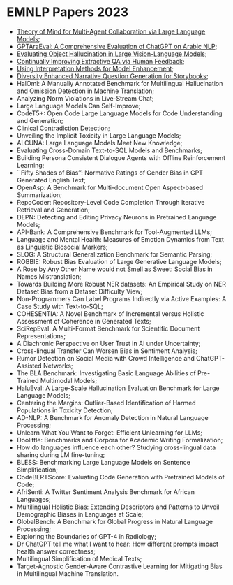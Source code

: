 # EMNLP Papers 2023

- [Theory of Mind for Multi-Agent Collaboration via Large Language Models](Theory-of-Mind.pdf);
- [GPTAraEval: A Comprehensive Evaluation of ChatGPT on Arabic NLP](GPTAraEval.pdf);
- [Evaluating Object Hallucination in Large Vision-Language Models](Object-Hallucination.pdf);
- [Continually Improving Extractive QA via Human Feedback](Improving-Extractive-QA.pdf);
- [Using Interpretation Methods for Model Enhancement](Interpretation-Methods.pdf);
- [Diversity Enhanced Narrative Question Generation for Storybooks](Storybooks.pdf);
- HalOmi: A Manually Annotated Benchmark for Multilingual Hallucination and Omission Detection in Machine Translation;
- Analyzing Norm Violations in Live-Stream Chat;
- Large Language Models Can Self-Improve;
- CodeT5+: Open Code Large Language Models for Code Understanding and Generation;
- Clinical Contradiction Detection;
- Unveiling the Implicit Toxicity in Large Language Models;
- ALCUNA: Large Language Models Meet New Knowledge;
- Evaluating Cross-Domain Text-to-SQL Models and Benchmarks;
- Building Persona Consistent Dialogue Agents with Offline Reinforcement Learning;
- ``Fifty Shades of Bias’’: Normative Ratings of Gender Bias in GPT Generated English Text;
- OpenAsp: A Benchmark for Multi-document Open Aspect-based Summarization;
- RepoCoder: Repository-Level Code Completion Through Iterative Retrieval and Generation;
- DEPN: Detecting and Editing Privacy Neurons in Pretrained Language Models;
- API-Bank: A Comprehensive Benchmark for Tool-Augmented LLMs;
- Language and Mental Health: Measures of Emotion Dynamics from Text as Linguistic Biosocial Markers;
- SLOG: A Structural Generalization Benchmark for Semantic Parsing;
- ROBBIE: Robust Bias Evaluation of Large Generative Language Models;
- A Rose by Any Other Name would not Smell as Sweet: Social Bias in Names Mistranslation;
- Towards Building More Robust NER datasets: An Empirical Study on NER Dataset Bias from a Dataset Difficulty View;
- Non-Programmers Can Label Programs Indirectly via Active Examples: A Case Study with Text-to-SQL;
- COHESENTIA: A Novel Benchmark of Incremental versus Holistic Assessment of Coherence in Generated Texts;
- SciRepEval: A Multi-Format Benchmark for Scientific Document Representations;
- A Diachronic Perspective on User Trust in AI under Uncertainty;
- Cross-lingual Transfer Can Worsen Bias in Sentiment Analysis;
- Rumor Detection on Social Media with Crowd Intelligence and ChatGPT-Assisted Networks;
- The BLA Benchmark: Investigating Basic Language Abilities of Pre-Trained Multimodal Models;
- HaluEval: A Large-Scale Hallucination Evaluation Benchmark for Large Language Models;
- Centering the Margins: Outlier-Based Identification of Harmed Populations in Toxicity Detection;
- AD-NLP: A Benchmark for Anomaly Detection in Natural Language Processing;
- Unlearn What You Want to Forget: Efficient Unlearning for LLMs;
- Doolittle: Benchmarks and Corpora for Academic Writing Formalization;
- How do languages influence each other? Studying cross-lingual data sharing during LM fine-tuning;
- BLESS: Benchmarking Large Language Models on Sentence Simplification;
- CodeBERTScore: Evaluating Code Generation with Pretrained Models of Code;
- AfriSenti: A Twitter Sentiment Analysis Benchmark for African Languages;
- Multilingual Holistic Bias: Extending Descriptors and Patterns to Unveil Demographic Biases in Languages at Scale;
- GlobalBench: A Benchmark for Global Progress in Natural Language Processing;
- Exploring the Boundaries of GPT-4 in Radiology;
- Dr ChatGPT tell me what I want to hear: How different prompts impact health answer correctness;
- Multilingual Simplification of Medical Texts;
- Target-Agnostic Gender-Aware Contrastive Learning for Mitigating Bias in Multilingual Machine Translation.  
